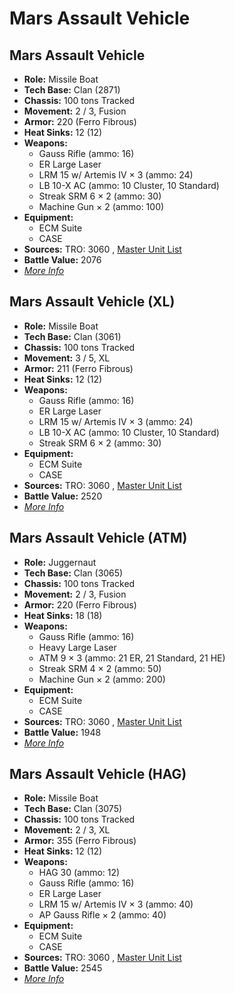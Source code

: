 # Mars Assault Vehicle 

## Mars Assault Vehicle 

- **Role:** Missile Boat 
- **Tech Base:** Clan (2871) 
- **Chassis:** 100 tons Tracked 
- **Movement:** 2 / 3, Fusion 
- **Armor:** 220 (Ferro Fibrous) 
- **Heat Sinks:** 12 (12) 
- **Weapons:** 
  - Gauss Rifle (ammo: 16) 
  - ER Large Laser 
  - LRM 15 w/ Artemis IV × 3 (ammo: 24) 
  - LB 10-X AC (ammo: 10 Cluster, 10 Standard) 
  - Streak SRM 6 × 2 (ammo: 30) 
  - Machine Gun × 2 (ammo: 100) 
- **Equipment:** 
  - ECM Suite 
  - CASE 
- **Sources:** TRO: 3060 , [Master Unit List](http://masterunitlist.info/Unit/Details/2082) 
- **Battle Value:** 2076 
- [*More Info*](mars_assault_vehicle/mars_assault_vehicle.md) 

## Mars Assault Vehicle (XL) 

- **Role:** Missile Boat 
- **Tech Base:** Clan (3061) 
- **Chassis:** 100 tons Tracked 
- **Movement:** 3 / 5, XL 
- **Armor:** 211 (Ferro Fibrous) 
- **Heat Sinks:** 12 (12) 
- **Weapons:** 
  - Gauss Rifle (ammo: 16) 
  - ER Large Laser 
  - LRM 15 w/ Artemis IV × 3 (ammo: 24) 
  - LB 10-X AC (ammo: 10 Cluster, 10 Standard) 
  - Streak SRM 6 × 2 (ammo: 30) 
- **Equipment:** 
  - ECM Suite 
  - CASE 
- **Sources:** TRO: 3060 , [Master Unit List](http://masterunitlist.info/Unit/Details/2083) 
- **Battle Value:** 2520 
- [*More Info*](mars_assault_vehicle/mars_assault_vehicle_xl.md) 

## Mars Assault Vehicle (ATM) 

- **Role:** Juggernaut 
- **Tech Base:** Clan (3065) 
- **Chassis:** 100 tons Tracked 
- **Movement:** 2 / 3, Fusion 
- **Armor:** 220 (Ferro Fibrous) 
- **Heat Sinks:** 18 (18) 
- **Weapons:** 
  - Gauss Rifle (ammo: 16) 
  - Heavy Large Laser 
  - ATM 9 × 3 (ammo: 21 ER, 21 Standard, 21 HE) 
  - Streak SRM 4 × 2 (ammo: 50) 
  - Machine Gun × 2 (ammo: 200) 
- **Equipment:** 
  - ECM Suite 
  - CASE 
- **Sources:** TRO: 3060 , [Master Unit List](http://masterunitlist.info/Unit/Details/2080) 
- **Battle Value:** 1948 
- [*More Info*](mars_assault_vehicle/mars_assault_vehicle_atm.md) 

## Mars Assault Vehicle (HAG) 

- **Role:** Missile Boat 
- **Tech Base:** Clan (3075) 
- **Chassis:** 100 tons Tracked 
- **Movement:** 2 / 3, XL 
- **Armor:** 355 (Ferro Fibrous) 
- **Heat Sinks:** 12 (12) 
- **Weapons:** 
  - HAG 30 (ammo: 12) 
  - Gauss Rifle (ammo: 16) 
  - ER Large Laser 
  - LRM 15 w/ Artemis IV × 3 (ammo: 40) 
  - AP Gauss Rifle × 2 (ammo: 40) 
- **Equipment:** 
  - ECM Suite 
  - CASE 
- **Sources:** TRO: 3060 , [Master Unit List](http://masterunitlist.info/Unit/Details/2081) 
- **Battle Value:** 2545 
- [*More Info*](mars_assault_vehicle/mars_assault_vehicle_hag.md) 

